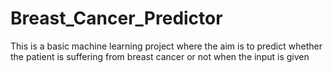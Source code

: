 # Breast_Cancer_Predictor
This is a basic machine learning project where the aim is to predict whether the patient is suffering from breast cancer or not when the input is given
